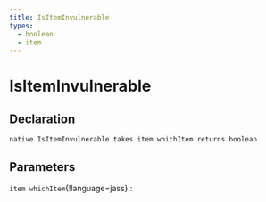 ```yaml
---
title: IsItemInvulnerable
types:
  - boolean
  - item
---
```


# IsItemInvulnerable

## Declaration

```jass
native IsItemInvulnerable takes item whichItem returns boolean
```

## Parameters
`item whichItem`{!language=jass}
: 
